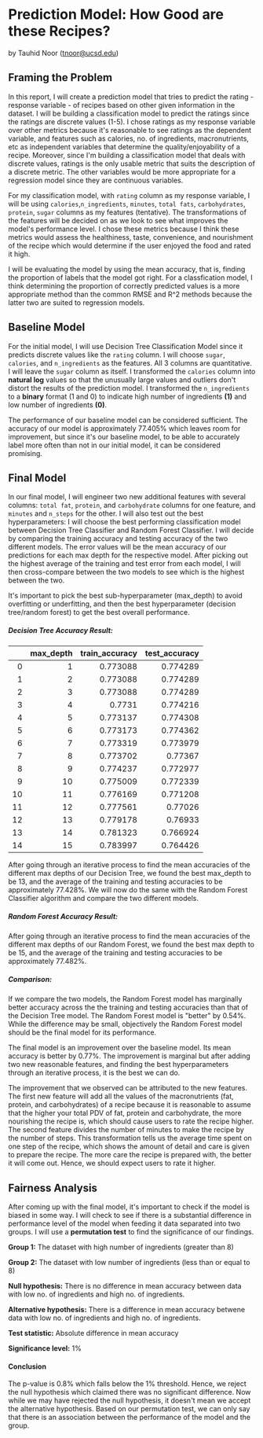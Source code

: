 # Prediction Model: How Good are these Recipes?
by Tauhid Noor (tnoor@ucsd.edu)

## Framing the Problem
In this report, I will create a prediction model that tries to predict the rating - response variable - of recipes based on other given information in the dataset. I will be building a classification model to predict the ratings since the ratings are discrete values (1-5). I chose ratings as my response variable over other metrics because it's reasonable to see ratings as the dependent variable, and features such as calories, no. of ingredients, macronutrients, etc as independent variables that determine the quality/enjoyability of a recipe. Moreover, since I'm building a classification model that deals with discrete values, ratings is the only usable metric that suits the description of a discrete metric. The other variables would be more appropriate for a regression model since they are continuous variables. 

For my classification model, with `rating` column as my response variable, I will be using `calories`,`n_ingredients`, `minutes`, `total fats`, `carbohydrates`, `protein`, `sugar` columns as my features (tentative). The transformations of the features will be decided on as we look to see what improves the model's performance level. I chose these metrics because I think these metrics would assess the healthiness, taste, convenience, and nourishment of the recipe which would determine if the user enjoyed the food and rated it high. 

I will be evaluating the model by using the mean accuracy, that is, finding the proportion of labels that the model got right. For a classfication model, I think determining the proportion of correctly predicted values is a more appropriate method than the common RMSE and R^2 methods because the latter two are suited to regression models.

## Baseline Model
For the initial model, I will use Decision Tree Classification Model since it predicts discrete values like the `rating` column. I will choose `sugar`, `calories`, and `n_ingredients` as the features. All 3 columns are quantitative. I will leave the `sugar` column as itself. I transformed the `calories` column into **natural log** values so that the unusually large values and outliers don't distort the results of the prediction model. I transformed the `n_ingredients` to a **binary** format (1 and 0) to indicate high number of ingredients **(1)** and low number of ingredients **(0)**.

The performance of our baseline model can be considered sufficient. The accuracy of our model is approximately 77.405% which leaves room for improvement, but since it's our baseline model, to be able to accurately label more often than not in our initial model, it can be considered promising.

## Final Model
In our final model, I will engineer two new additional features with several columns: `total fat`, `protein`, and `carbohydrate` columns for one feature, and `minutes` and `n_steps` for the other. I will also test out the best hyperparameters: I will choose the best performing classification model between Decision Tree Classifier and Random Forest Classifier. I will decide by comparing the training accuracy and testing accuracy of the two different models. The error values will be the mean accuracy of our predictions for each max depth for the respective model. After picking out the highest average of the training and test error from each model, I will then cross-compare between the two models to see which is the highest between the two. 

It's important to pick the best sub-hyperparameter (max_depth) to avoid overfitting or underfitting, and then the best hyperparameter (decision tree/random forest) to get the best overall performance. 

##### Decision Tree Accuracy Result:

|    |   max_depth |   train_accuracy |   test_accuracy |
|---:|------------:|-----------------:|----------------:|
|  0 |           1 |         0.773088 |        0.774289 |
|  1 |           2 |         0.773088 |        0.774289 |
|  2 |           3 |         0.773088 |        0.774289 |
|  3 |           4 |         0.7731   |        0.774216 |
|  4 |           5 |         0.773137 |        0.774308 |
|  5 |           6 |         0.773173 |        0.774362 |
|  6 |           7 |         0.773319 |        0.773979 |
|  7 |           8 |         0.773702 |        0.77367  |
|  8 |           9 |         0.774237 |        0.772977 |
|  9 |          10 |         0.775009 |        0.772339 |
| 10 |          11 |         0.776169 |        0.771208 |
| 11 |          12 |         0.777561 |        0.77026  |
| 12 |          13 |         0.779178 |        0.76933  |
| 13 |          14 |         0.781323 |        0.766924 |
| 14 |          15 |         0.783997 |        0.764426 |

After going through an iterative process to find the mean accuracies of the different max depths of our Decision Tree, we found the best max_depth to be 13, and the average of the training and testing accuracies to be approximately 77.428%. We will now do the same with the Random Forest Classifier algorithm and compare the two different models. 

##### Random Forest Accuracy Result:

After going through an iterative process to find the mean accuracies of the different max depths of our Random Forest, we found the best max depth to be 15, and the average of the training and testing accuracies to be approximately 77.482%. 

##### Comparison:
If we compare the two models, the Random Forest model has marginally better accuracy across the the training and testing accuracies than that of the Decision Tree model. The Random Forest model is "better" by 0.54%. While the difference may be small, objectively the Random Forest model should be the final model for its performance. 

The final model is an improvement over the baseline model. Its mean accuracy is better by 0.77%. The improvement is marginal but after adding two new reasonable features, and finding the best hyperparameters through an iterative process, it is the best we can do.

The improvement that we observed can be attributed to the new features. The first new feature will add all the values of the macronutrients (fat, protein, and carbohydrates) of a recipe because it is reasonable to assume that the higher your total PDV of fat, protein and carbohydrate, the more nourishing the recipe is, which should cause users to rate the recipe higher. The second feature divides the number of minutes to make the recipe by the number of steps. This transformation tells us the average time spent on one step of the recipe, which shows the amount of detail and care is given to prepare the recipe. The more care the recipe is prepared with, the better it will come out. Hence, we should expect users to rate it higher. 

## Fairness Analysis
After coming up with the final model, it's important to check if the model is biased in some way. I will check to see if there is a substantial difference in performance level of the model when feeding it data separated into two groups. I will use a **permutation test** to find the significance of our findings.

**Group 1:** The dataset with high number of ingredients (greater than 8)

**Group 2:** The dataset with low number of ingredients (less than or equal to 8)

**Null hypothesis:** There is no difference in mean accuracy between data with low no. of ingredients and high no. of ingredients.

**Alternative hypothesis:** There is a difference in mean accuracy betwene data with low no. of ingredients and high no. of ingredients. 

**Test statistic:** Absolute difference in mean accuracy

**Significance level:** 1%

#### Conclusion
The p-value is 0.8% which falls below the 1% threshold. Hence, we reject the null hypothesis which claimed there was no significant difference. Now while we may have rejected the null hypothesis, it doesn't mean we accept the alternative hypothesis. Based on our permutation test, we can only say that there is an association between the performance of the model and the group.
